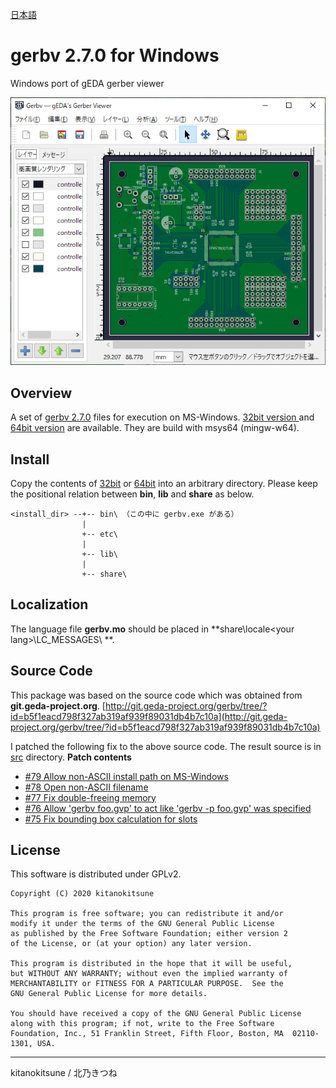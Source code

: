 [日本語](./README_jp.md)  

# gerbv 2.7.0 for Windows
Windows port of gEDA gerber viewer
  
<img src="./sample.png" width="600px" alt="gerbv" title="gerbv">

## Overview
A set of [gerbv 2.7.0](https://sourceforge.net/projects/gerbv/files/gerbv/gerbv-2.7.0/ ) files for execution on MS-Windows. [32bit version ](./32bit) and [64bit version](./64bit) are available.
They are build with msys64 (mingw-w64).  


## Install
Copy the contents of [32bit](./32bit) or [64bit](./64bit) into an arbitrary directory.
Please keep the positional relation between **bin**, **lib** and **share** as below.  
```TEXT
<install_dir> --+-- bin\ （この中に gerbv.exe がある）
                |
                +-- etc\
                |
                +-- lib\
                |
                +-- share\
```  


## Localization
The language file **gerbv.mo** should be placed in  **share\locale\<your lang>\LC_MESSAGES\ **.  


## Source Code
This package was based on the source code which was obtained from **git.geda-project.org**.
[http://git.geda-project.org/gerbv/tree/?id=b5f1eacd798f327ab319af939f89031db4b7c10a](http://git.geda-project.org/gerbv/tree/?id=b5f1eacd798f327ab319af939f89031db4b7c10a)  

I patched the following fix to the above source code. The result source is in [src](./src) directory.
**Patch contents**
+ [#79 Allow non-ASCII install path on MS-Windows](https://sourceforge.net/p/gerbv/patches/79/ )
+ [#78 Open non-ASCII filename](https://sourceforge.net/p/gerbv/patches/78/ )
+ [#77 Fix double-freeing memory](https://sourceforge.net/p/gerbv/patches/77/ )
+ [#76 Allow 'gerbv foo.gvp' to act like 'gerbv -p foo.gvp' was specified](https://sourceforge.net/p/gerbv/patches/76/ )
+ [#75 Fix bounding box calculation for slots](https://sourceforge.net/p/gerbv/patches/75/ )



## License
This software is distributed under GPLv2.
```TEXT
Copyright (C) 2020 kitanokitsune

This program is free software; you can redistribute it and/or
modify it under the terms of the GNU General Public License
as published by the Free Software Foundation; either version 2
of the License, or (at your option) any later version.

This program is distributed in the hope that it will be useful,
but WITHOUT ANY WARRANTY; without even the implied warranty of
MERCHANTABILITY or FITNESS FOR A PARTICULAR PURPOSE.  See the
GNU General Public License for more details.

You should have received a copy of the GNU General Public License
along with this program; if not, write to the Free Software
Foundation, Inc., 51 Franklin Street, Fifth Floor, Boston, MA  02110-1301, USA.
```
---
kitanokitsune / 北乃きつね

